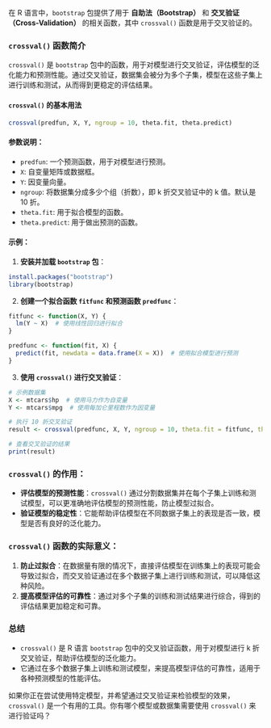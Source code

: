 在 R 语言中，`bootstrap` 包提供了用于 **自助法（Bootstrap）** 和 **交叉验证（Cross-Validation）** 的相关函数，其中 `crossval()` 函数是用于交叉验证的。

### `crossval()` 函数简介

`crossval()` 是 `bootstrap` 包中的函数，用于对模型进行交叉验证，评估模型的泛化能力和预测性能。通过交叉验证，数据集会被分为多个子集，模型在这些子集上进行训练和测试，从而得到更稳定的评估结果。

#### `crossval()` 的基本用法

```R
crossval(predfun, X, Y, ngroup = 10, theta.fit, theta.predict)
```

#### 参数说明：
- `predfun`: 一个预测函数，用于对模型进行预测。
- `X`: 自变量矩阵或数据框。
- `Y`: 因变量向量。
- `ngroup`: 将数据集分成多少个组（折数），即 k 折交叉验证中的 k 值。默认是 10 折。
- `theta.fit`: 用于拟合模型的函数。
- `theta.predict`: 用于做出预测的函数。

#### 示例：

1. **安装并加载 `bootstrap` 包**：
```R
install.packages("bootstrap")
library(bootstrap)
```

2. **创建一个拟合函数 `fitfunc` 和预测函数 `predfunc`**：
```R
fitfunc <- function(X, Y) {
  lm(Y ~ X)  # 使用线性回归进行拟合
}

predfunc <- function(fit, X) {
  predict(fit, newdata = data.frame(X = X))  # 使用拟合模型进行预测
}
```

3. **使用 `crossval()` 进行交叉验证**：
```R
# 示例数据集
X <- mtcars$hp  # 使用马力作为自变量
Y <- mtcars$mpg  # 使用每加仑里程数作为因变量

# 执行 10 折交叉验证
result <- crossval(predfunc, X, Y, ngroup = 10, theta.fit = fitfunc, theta.predict = predfunc)

# 查看交叉验证的结果
print(result)
```

### `crossval()` 的作用：
- **评估模型的预测性能**：`crossval()` 通过分割数据集并在每个子集上训练和测试模型，可以更准确地评估模型的预测性能，防止模型过拟合。
- **验证模型的稳定性**：它能帮助评估模型在不同数据子集上的表现是否一致，模型是否有良好的泛化能力。

### `crossval()` 函数的实际意义：
1. **防止过拟合**：在数据量有限的情况下，直接评估模型在训练集上的表现可能会导致过拟合，而交叉验证通过在多个数据子集上进行训练和测试，可以降低这种风险。
2. **提高模型评估的可靠性**：通过对多个子集的训练和测试结果进行综合，得到的评估结果更加稳定和可靠。

### 总结
- `crossval()` 是 R 语言 `bootstrap` 包中的交叉验证函数，用于对模型进行 k 折交叉验证，帮助评估模型的泛化能力。
- 它通过在多个数据子集上训练和测试模型，来提高模型评估的可靠性，适用于各种预测模型的性能评估。

如果你正在尝试使用特定模型，并希望通过交叉验证来检验模型的效果，`crossval()` 是一个有用的工具。你有哪个模型或数据集需要使用 `crossval()` 来进行验证吗？